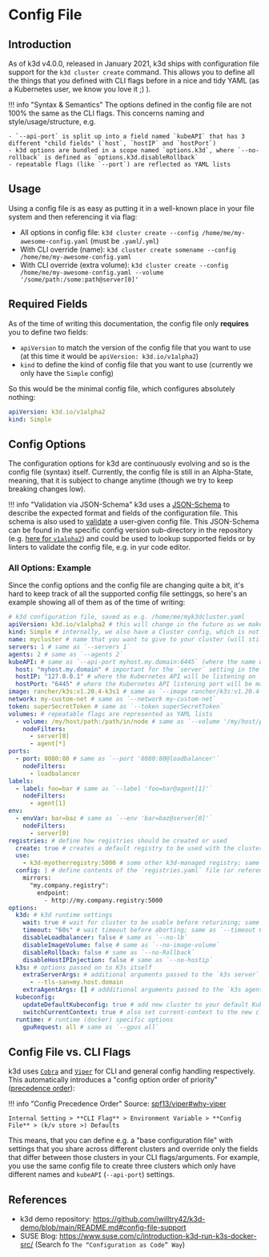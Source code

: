 # Config File

## Introduction

As of k3d v4.0.0, released in January 2021, k3d ships with configuration file support for the `k3d cluster create` command.
This allows you to define all the things that you defined with CLI flags before in a nice and tidy YAML (as a Kubernetes user, we know you love it ;) ).

!!! info "Syntax & Semantics"
    The options defined in the config file are not 100% the same as the CLI flags.
    This concerns naming and style/usage/structure, e.g.

    - `--api-port` is split up into a field named `kubeAPI` that has 3 different "child fields" (`host`, `hostIP` and `hostPort`)
    - k3d options are bundled in a scope named `options.k3d`, where `--no-rollback` is defined as `options.k3d.disableRollback`
    - repeatable flags (like `--port`) are reflected as YAML lists

## Usage

Using a config file is as easy as putting it in a well-known place in your file system and then referencing it via flag:

- All options in config file: `k3d cluster create --config /home/me/my-awesome-config.yaml` (must be `.yaml`/`.yml`)
- With CLI override (name): `k3d cluster create somename --config /home/me/my-awesome-config.yaml`
- With CLI override (extra volume): `k3d cluster create --config /home/me/my-awesome-config.yaml --volume '/some/path:/some:path@server[0]'`

## Required Fields

As of the time of writing this documentation, the config file only **requires** you to define two fields:

- `apiVersion` to match the version of the config file that you want to use (at this time it would be `apiVersion: k3d.io/v1alpha2`)
- `kind` to define the kind of config file that you want to use (currently we only have the `Simple` config)

So this would be the minimal config file, which configures absolutely nothing:

```yaml
apiVersion: k3d.io/v1alpha2
kind: Simple
```

## Config Options

The configuration options for k3d are continuously evolving and so is the config file (syntax) itself.
Currently, the config file is still in an Alpha-State, meaning, that it is subject to change anytime (though we try to keep breaking changes low).

!!! info "Validation via JSON-Schema"
    k3d uses a [JSON-Schema](https://json-schema.org/) to describe the expected format and fields of the configuration file.
    This schema is also used to [validate](https://github.com/xeipuuv/gojsonschema#validation) a user-given config file.
    This JSON-Schema can be found in the specific config version sub-directory in the repository (e.g. [here for `v1alpha2`](https://github.com/rancher/k3d/blob/main/pkg/config/v1alpha2/schema.json)) and could be used to lookup supported fields or by linters to validate the config file, e.g. in yur code editor.

### All Options: Example

Since the config options and the config file are changing quite a bit, it's hard to keep track of all the supported config file settinggs, so here's an example showing all of them as of the time of writing:

```yaml
# k3d configuration file, saved as e.g. /home/me/myk3dcluster.yaml
apiVersion: k3d.io/v1alpha2 # this will change in the future as we make everything more stable
kind: Simple # internally, we also have a Cluster config, which is not yet available externally
name: mycluster # name that you want to give to your cluster (will still be prefixed with `k3d-`)
servers: 1 # same as `--servers 1`
agents: 2 # same as `--agents 2`
kubeAPI: # same as `--api-port myhost.my.domain:6445` (where the name would resolve to 127.0.0.1)
  host: "myhost.my.domain" # important for the `server` setting in the kubeconfig
  hostIP: "127.0.0.1" # where the Kubernetes API will be listening on
  hostPort: "6445" # where the Kubernetes API listening port will be mapped to on your host system
image: rancher/k3s:v1.20.4-k3s1 # same as `--image rancher/k3s:v1.20.4-k3s1`
network: my-custom-net # same as `--network my-custom-net`
token: superSecretToken # same as `--token superSecretToken`
volumes: # repeatable flags are represented as YAML lists
  - volume: /my/host/path:/path/in/node # same as `--volume '/my/host/path:/path/in/node@server[0];agent[*]'`
    nodeFilters:
      - server[0]
      - agent[*]
ports:
  - port: 8080:80 # same as `--port '8080:80@loadbalancer'`
    nodeFilters:
      - loadbalancer
labels:
  - label: foo=bar # same as `--label 'foo=bar@agent[1]'`
    nodeFilters:
      - agent[1]
env:
  - envVar: bar=baz # same as `--env 'bar=baz@server[0]'`
    nodeFilters:
      - server[0]
registries: # define how registries should be created or used
  create: true # creates a default registry to be used with the cluster; same as `--registry-create`
  use:
    - k3d-myotherregistry:5000 # some other k3d-managed registry; same as `--registry-use 'k3d-myotherregistry:5000'`
  config: | # define contents of the `registries.yaml` file (or reference a file); same as `--registry-config /path/to/config.yaml`
    mirrors:
      "my.company.registry":
        endpoint:
          - http://my.company.registry:5000
options:
  k3d: # k3d runtime settings
    wait: true # wait for cluster to be usable before returining; same as `--wait` (default: true)
    timeout: "60s" # wait timeout before aborting; same as `--timeout 60s`
    disableLoadbalancer: false # same as `--no-lb`
    disableImageVolume: false # same as `--no-image-volume`
    disableRollback: false # same as `--no-Rollback`
    disableHostIPInjection: false # same as `--no-hostip`
  k3s: # options passed on to K3s itself
    extraServerArgs: # additional arguments passed to the `k3s server` command; same as `--k3s-server-arg`
      - --tls-san=my.host.domain
    extraAgentArgs: [] # addditional arguments passed to the `k3s agent` command; same as `--k3s-agent-arg`
  kubeconfig:
    updateDefaultKubeconfig: true # add new cluster to your default Kubeconfig; same as `--kubeconfig-update-default` (default: true)
    switchCurrentContext: true # also set current-context to the new cluster's context; same as `--kubeconfig-switch-context` (default: true)
  runtime: # runtime (docker) specific options
    gpuRequest: all # same as `--gpus all`

```

## Config File vs. CLI Flags

k3d uses [`Cobra`](https://github.com/spf13/cobra) and [`Viper`](https://github.com/spf13/viper) for CLI and general config handling respectively.
This automatically introduces a "config option order of priority" ([precedence order](https://github.com/spf13/viper#why-viper)):

!!! info "Config Precedence Order"
    Source: [spf13/viper#why-viper](https://github.com/spf13/viper#why-viper)

    Internal Setting > **CLI Flag** > Environment Variable > **Config File** > (k/v store >) Defaults

This means, that you can define e.g. a "base configuration file" with settings that you share across different clusters and override only the fields that differ between those clusters in your CLI flags/arguments.
For example, you use the same config file to create three clusters which only have different names and `kubeAPI` (`--api-port`) settings.

## References

- k3d demo repository: <https://github.com/iwilltry42/k3d-demo/blob/main/README.md#config-file-support>
- SUSE Blog: <https://www.suse.com/c/introduction-k3d-run-k3s-docker-src/> (Search fo `The “Configuration as Code” Way`)
